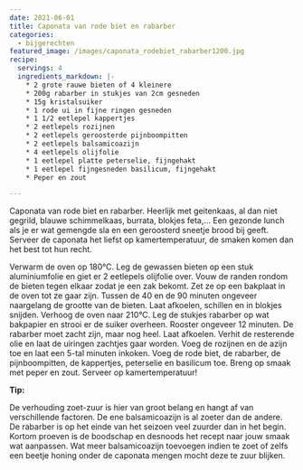 ```yaml
---
date: 2021-06-01
title: Caponata van rode biet en rabarber
categories:
  - bijgerechten
featured_image: /images/caponata_rodebiet_rabarber1200.jpg
recipe:
  servings: 4
  ingredients_markdown: |-
    * 2 grote rauwe bieten of 4 kleinere
    * 200g rabarber in stukjes van 2cm gesneden
    * 15g kristalsuiker
    * 1 rode ui in fijne ringen gesneden
    * 1 1/2 eetlepel kappertjes
    * 2 eetlepels rozijnen
    * 2 eetlepels geroosterde pijnboompitten
    * 2 eetlepels balsamicoazijn
    * 4 eetlepels olijfolie
    * 1 eetlepel platte peterselie, fijngehakt
    * 1 eetlepel fijngesneden basilicum, fijngehakt    * Peper en zout

---
```

Caponata van rode biet en rabarber. Heerlijk met geitenkaas, al dan niet gegrild, blauwe schimmelkaas, burrata, blokjes feta,…
Een gezonde lunch als je er wat gemengde sla en een geroosterd sneetje brood bij geeft.
Serveer de caponata het liefst op kamertemperatuur, de smaken komen dan het best tot hun recht.

<!--more-->

Verwarm de oven op 180°C.
Leg de gewassen bieten op een stuk aluminiumfolie en giet er 2 eetlepels olijfolie over.
Vouw de randen rondom de bieten tegen elkaar zodat je een zak bekomt.
Zet ze op een bakplaat in de oven tot ze gaar zijn. Tussen de 40 en de 90 minuten ongeveer naargelang de grootte van de bieten.
Laat afkoelen, schillen en in blokjes snijden.
Verhoog de oven naar 210°C.
Leg de stukjes rabarber op wat bakpapier en strooi er de suiker overheen.
Rooster ongeveer 12 minuten. De rabarber moet zacht zijn, maar nog heel.
Laat afkoelen.
Verhit de resterende olie en laat de uiringen zachtjes gaar worden.
Voeg de rozijnen en de azijn toe en laat een 5-tal minuten inkoken.
Voeg de rode biet, de rabarber, de pijnboompitten, de kappertjes, peterselie en basilicum toe.
Breng op smaak met peper en zout.
Serveer op kamertemperatuur!

<b>Tip: </b>


De verhouding zoet-zuur is hier van groot belang en hangt af van verschillende factoren.
De ene balsamicoazijn is al zoeter dan de andere. De rabarber is op het einde van het seizoen veel zuurder dan in het begin.
Kortom proeven is de boodschap en desnoods het recept naar jouw smaak wat aanpassen.
Wat meer balsamicoazijn toevoegen indien te zoet of zelfs een beetje honing onder de caponata mengen mocht deze te zuur blijken.
